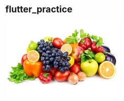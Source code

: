 # flutter_practice
![screen_shot](https://github.com/VenkatSetti/flutter_practice/raw/master/img/fruits1.jpg)
